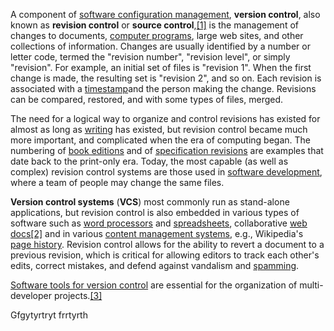 A component of [software configuration management](https://en.wikipedia.org/wiki/Software_configuration_management), __version control__, also known as __revision control__ or __source control__,[[1]](https://en.wikipedia.org/wiki/Version_control#cite_note-Mercurial-1) is the management of changes to documents, [computer programs](https://en.wikipedia.org/wiki/Computer_program), large web sites, and other collections of information. Changes are usually identified by a number or letter code, termed the "revision number", "revision level", or simply "revision". For example, an initial set of files is "revision 1". When the first change is made, the resulting set is "revision 2", and so on. Each revision is associated with a [timestamp](https://en.wikipedia.org/wiki/Timestamp)and the person making the change. Revisions can be compared, restored, and with some types of files, merged.

The need for a logical way to organize and control revisions has existed for almost as long as [writing](https://en.wikipedia.org/wiki/Writing) has existed, but revision control became much more important, and complicated when the era of computing began. The numbering of [book editions](https://en.wikipedia.org/wiki/Edition_(book)) and of [specification revisions](https://en.wikipedia.org/wiki/Specification_(technical_standard)) are examples that date back to the print-only era. Today, the most capable (as well as complex) revision control systems are those used in [software development](https://en.wikipedia.org/wiki/Software_development), where a team of people may change the same files.

__Version control systems__ (__VCS__) most commonly run as stand-alone applications, but revision control is also embedded in various types of software such as [word processors](https://en.wikipedia.org/wiki/Word_processor) and [spreadsheets](https://en.wikipedia.org/wiki/Spreadsheet), collaborative [web docs](https://en.wikipedia.org/wiki/Groupware)[[2]](https://en.wikipedia.org/wiki/Version_control#cite_note-2) and in various [content management systems](https://en.wikipedia.org/wiki/Content_management_system), e.g., Wikipedia's [page history](https://en.wikipedia.org/wiki/Help:Page_history). Revision control allows for the ability to revert a document to a previous revision, which is critical for allowing editors to track each other's edits, correct mistakes, and defend against vandalism and [spamming](https://en.wikipedia.org/wiki/Spamming).

[Software tools for version control](https://en.wikipedia.org/wiki/List_of_version_control_software) are essential for the organization of multi-developer projects.[[3]](https://en.wikipedia.org/wiki/Version_control#cite_note-3)

Gfgytyrtryt frrtyrth

